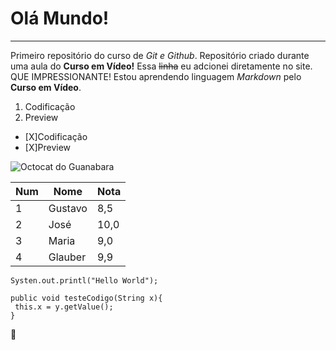 # Olá Mundo!
***
 Primeiro repositório do curso de *Git e Github*.
 Repositório criado durante uma aula do **Curso em Vídeo!**
 Essa ~~linha~~ eu adcionei diretamente no site. QUE IMPRESSIONANTE!
Estou aprendendo linguagem *Markdown* pelo **Curso em Vídeo**.
1. Codificação
2. Preview

- [X]Codificação
- [X]Preview
  
![Octocat do Guanabara](https://github.com/GGF0/Ola-Mundo/assets/114434134/6be7a380-687b-4526-9a32-0e31b855d185)

Num|Nome|Nota
---|---|---
1|Gustavo|8,5
2|José|10,0
3|Maria|9,0
4|Glauber|9,9

`Systen.out.printl("Hello World");`

```
public void testeCodigo(String x){
 this.x = y.getValue();
}
```

🖖

